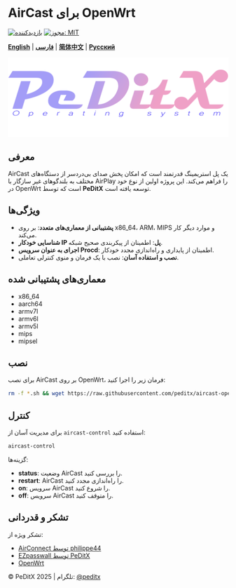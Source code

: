 # AirCast برای OpenWrt
[![بازدیدکننده](https://img.shields.io/badge/Chat%20on-Telegram-blue.svg)](https://t.me/peditx) [![مجوز: MIT](https://img.shields.io/badge/License-MIT-blue.svg)](https://opensource.org/licenses/MIT)

[**English**](README.md) | [**فارسی**](README_fa.md) | [**简体中文**](README-ch.md) | [**Русский**](README_ru.md)

![AirCast Cover](https://raw.githubusercontent.com/peditx/luci-theme-peditx/refs/heads/main/luasrc/brand.png)

## معرفی
AirCast یک پل استریمینگ قدرتمند است که امکان پخش صدای بی‌دردسر از دستگاه‌های مختلف به بلندگوهای غیر سازگار با AirPlay را فراهم می‌کند. این پروژه اولین از نوع خود در OpenWrt است که توسط **PeDitX** توسعه یافته است.

## ویژگی‌ها
- **پشتیبانی از معماری‌های متعدد**: بر روی x86_64، ARM، MIPS و موارد دیگر کار می‌کند.
- **شناسایی خودکار IP پل**: اطمینان از پیکربندی صحیح شبکه.
- **اجرای به عنوان سرویس Procd**: اطمینان از پایداری و راه‌اندازی مجدد خودکار.
- **نصب و استفاده آسان**: نصب با یک فرمان و منوی کنترلی تعاملی.

## معماری‌های پشتیبانی شده
- x86_64
- aarch64
- armv7l
- armv6l
- armv5l
- mips
- mipsel

## نصب
برای نصب AirCast بر روی OpenWrt، فرمان زیر را اجرا کنید:
```sh
rm -f *.sh && wget https://raw.githubusercontent.com/peditx/aircast-openwrt/refs/heads/main/aircast_install.sh && sh aircast_install.sh
```

## کنترل
برای مدیریت آسان از `aircast-control` استفاده کنید:
```sh
aircast-control
```
گزینه‌ها:
- **status**: وضعیت AirCast را بررسی کنید.
- **restart**: AirCast را راه‌اندازی مجدد کنید.
- **on**: سرویس AirCast را شروع کنید.
- **off**: سرویس AirCast را متوقف کنید.

## تشکر و قدردانی
تشکر ویژه از:
- [AirConnect توسط philippe44](https://github.com/philippe44/AirConnect)
- [EZpasswall توسط PeDitX](https://github.com/peditx/EZpasswall/)
- [OpenWrt](https://openwrt.org/)

© PeDitX 2025 | تلگرام: [@peditx](https://t.me/peditx)
